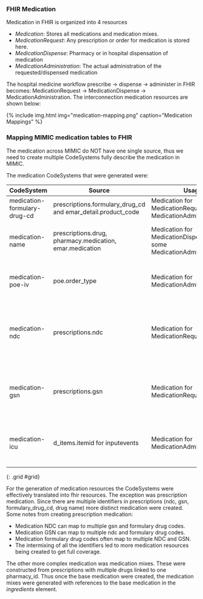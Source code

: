 ### FHIR Medication
Medication in FHIR is organized into 4 resources
- *Medication*: Stores all medications and medication mixes. 
- *MedicationRequest*: Any prescription or order for medication is stored here.
- *MedicationDispense*: Pharmacy or in hospital dispensation of medication
- *MedicationAdministration*: The actual administration of the requested/dispensed medication

The hospital medicine workflow prescribe -> dispense -> administer in FHIR becomes:  MedicationRequest -> MedicationDispense -> MedicationAdministration. The interconnection medication resources are shown below:


{% include img.html img="medication-mapping.png" caption="Medication Mappings" %}


### Mapping MIMIC medication tables to FHIR
The medication across MIMIC do NOT have one single source, thus we need to create multiple CodeSystems fully describe the medication in MIMIC.

The medication CodeSystems that were generated were:

| CodeSystem | Source | Usage | Notes|
| --- | --- | --- | --- |
| medication-formulary-drug-cd | prescriptions.formulary_drug_cd and emar_detail.product_code | Medication for MedicationRequest and MedicationAdministration | For requests, can be part of med mixes |
| medication-name | prescriptions.drug, pharmacy.medication, emar.medication | Medication for MedicationDispense and some MedicationAdministration | Only used in medadmin if drug product_code is not present |
| medication-poe-iv | poe.order_type | Medication for MedicationAdministration | Only used if product code and drug name are not present |
| medication-ndc | prescriptions.ndc | Medication for MedicationRequest | NDC is used as the primary identifier in medication coming out of prescriptions |
| medication-gsn | prescriptions.gsn | Medication for MedicationRequest | GSN is the secondary identifier in medication coming out of prescriptions |
| medication-icu | d_items.itemid for inputevents| Medication for MedicationAdministrationICU | ICU meds are stored separately from the rest of the medication |
{: .grid #grid}


For the generation of medication resources the CodeSystems were effectively translated into fhir resources. The exception was prescription medication. Since there are multiple identifiers in prescriptions (ndc, gsn, formulary_drug_cd, drug name) more distinct medication were created. Some notes from creating prescription medication:
- Medication NDC can map to multiple gsn and formulary drug codes.
- Medication GSN can map to multiple ndc and formulary drug codes.
- Medication formulary drug codes often map to multiple NDC and GSN.
- The intermixing of all the identifiers led to more medication resources being created to get full coverage.

The other more complex medication was medication mixes. These were constructed from prescriptions with multiple drugs linked to one pharmacy_id. Thus once the base medication were created, the medication mixes were generated with references to the base medication in the *ingredients* element.
